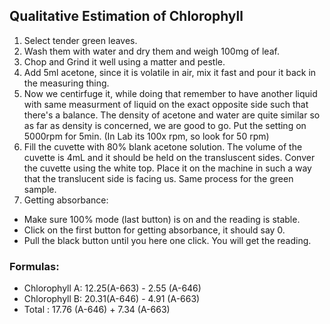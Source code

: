 ## Qualitative Estimation of Chlorophyll

1. Select tender green leaves. 
2. Wash them with water and dry them and weigh 100mg of leaf. 
3. Chop and Grind it well using a matter and pestle. 
4. Add 5ml acetone, since it is volatile in air, mix it fast and pour it back in the measuring thing.
5. Now we centirfuge it, while doing that remember to have another liquid with same measurment of liquid on the exact opposite side such that there's a balance. The density of acetone and water are quite similar so as far as density is concerned, we are good to go. Put the setting on 5000rpm for 5min. (In Lab its 100x rpm, so look for 50 rpm)
6. Fill the cuvette with 80% blank acetone solution. The volume of the cuvette is 4mL and it should be held on the transluscent sides. Conver the cuvette using the white top. Place it on the machine in such a way that the translucent side is facing us. Same process for the green sample. 
7. Getting absorbance: 
- Make sure 100% mode (last button) is on and the reading is stable. 
- Click on the first button for getting absorbance, it should say 0. 
- Pull the black button until you here one click. You will get the reading. 

### Formulas: 
- Chlorophyll A: 12.25(A-663) - 2.55 (A-646)
- Chlorophyll B: 20.31(A-646) - 4.91 (A-663)
- Total : 17.76 (A-646)  + 7.34 (A-663)